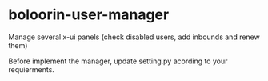 # boloorin-user-manager
Manage several x-ui panels (check disabled users, add inbounds and renew them)

Before implement the manager, update setting.py acording to your requierments.
